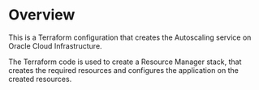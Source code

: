# Overview
This is a Terraform configuration that creates the Autoscaling service on Oracle Cloud Infrastructure.

The Terraform code is used to create a Resource Manager stack, that creates the required resources and configures the application on the created resources.